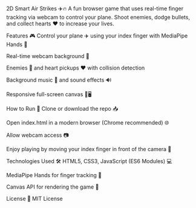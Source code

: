 2D Smart Air Strikes ✈️🔥
A fun browser game that uses real-time finger tracking via webcam to control your plane.
Shoot enemies, dodge bullets, and collect hearts ❤️ to increase your lives.

Features 🎮
Control your plane ✈️ using your index finger with MediaPipe Hands 🤌

Real-time webcam background 🎥

Enemies 👾 and heart pickups ❤️ with collision detection

Background music 🎵 and sound effects 🔊

Responsive full-screen canvas 📱🖥️

How to Run 🚀
Clone or download the repo 📥

Open index.html in a modern browser (Chrome recommended) 🌐

Allow webcam access 📷

Enjoy playing by moving your index finger in front of the camera 🤚

Technologies Used 🛠️
HTML5, CSS3, JavaScript (ES6 Modules) 💻

MediaPipe Hands for finger tracking 🤖

Canvas API for rendering the game 🎨

License 📄
MIT License
